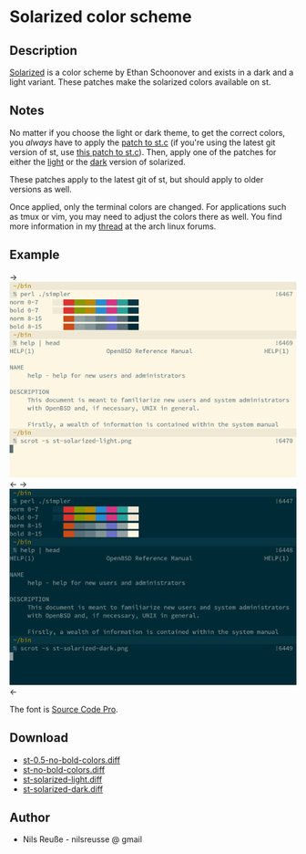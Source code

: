 Solarized color scheme
======================

Description
-----------

[Solarized][1] is a color scheme by Ethan Schoonover and exists in a
dark and a light variant.  These patches make the solarized colors
available on st.


Notes
-----

No matter if you choose the light or dark theme, to get the correct
colors, you *always* have to apply the [patch to st.c][7] (if you're
using the latest git version of st, use [this patch to st.c][3]).  Then,
apply one of the patches for either the [light][4] or the [dark][5]
version of solarized.

These patches apply to the latest git of st, but should apply to older
versions as well.

Once applied, only the terminal colors are changed.  For applications
such as tmux or vim, you may need to adjust the colors there as well.
You find more information in my [thread][2] at the arch linux forums.


Example
-------

->[![Screenshot](st-solarized-light-s.png)](st-solarized-light.png)<-
->[![Screenshot](st-solarized-dark-s.png)](st-solarized-dark.png)<-

The font is [Source Code Pro][6].

Download
--------

 * [st-0.5-no-bold-colors.diff][7]
 * [st-no-bold-colors.diff][3]
 * [st-solarized-light.diff][4]
 * [st-solarized-dark.diff][5]

[1]: http://ethanschoonover.com/solarized
[2]: https://bbs.archlinux.org/viewtopic.php?id=164108
[3]: st-no-bold-colors.diff
[4]: st-solarized-light.diff
[5]: st-solarized-dark.diff
[6]: http://en.wikipedia.org/wiki/Source_Code_Pro
[7]: st-0.5-no-bold-colors.diff

Author
------

 * Nils Reu&szlig;e - nilsreusse @ gmail
